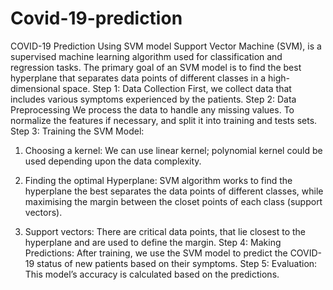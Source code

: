 # Covid-19-prediction
COVID-19 Prediction Using SVM model 
Support Vector Machine (SVM), is a supervised machine learning algorithm used for classification and regression tasks. The primary goal of an SVM model is to find the best hyperplane that separates data points of different classes in a high-dimensional space.
Step 1: Data Collection 
First, we collect data that includes various symptoms experienced by the patients.
Step 2: Data Preprocessing 
We process the data to handle any missing values. To normalize the features if necessary, and split it into training and tests sets.
Step 3: Training the SVM Model:
1.	Choosing a kernel:
We can use linear kernel; polynomial kernel could be used depending upon the data complexity.

2.	Finding the optimal Hyperplane:
SVM algorithm works to find the hyperplane the best separates the data points of different classes, while maximising the margin between the closet points of each class (support vectors).

3.	Support vectors: 
There are critical data points, that lie closest to the hyperplane and are used to define the margin. 
Step 4: Making Predictions:
After training, we use the SVM model to predict the COVID-19 status of new patients based on their symptoms.
Step 5: Evaluation: 
This model’s accuracy is calculated based on the predictions.
